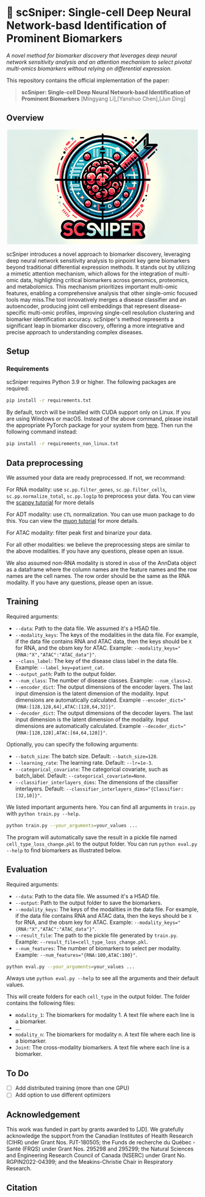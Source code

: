 # 🎯 scSniper: Single-cell Deep Neural Network-basd Identification of Prominent Biomarkers
*A novel method for biomarker discovery that leverages deep neural network sensitivity analysis and an attention mechanism to select pivotal multi-omics biomarkers without relying on differential expression.*

This repository contains the official implementation of the paper:
> __scSniper: Single-cell Deep Neural Network-basd Identification of Prominent Biomarkers__
> [Mingyang Li],[Yanshuo Chen],[Jun Ding]
> 
## Overview
<p align="center">
  <img src=images/scSniperLogo.png alt="GitHub Logo" width="500" height="300">
</p>
scSniper introduces a novel approach to biomarker discovery, leveraging deep neural network sensitivity analysis to pinpoint key gene biomarkers beyond traditional differential expression methods. It stands out by utilizing a mimetic attention mechanism, which allows for the integration of multi-omic data, highlighting critical biomarkers across genomics, proteomics, and metabolomics. This mechanism prioritizes important multi-omic features, enabling a comprehensive analysis that other single-omic focused tools may miss.The tool innovatively merges a disease classifier and an autoencoder, producing joint cell embeddings that represent disease-specific multi-omic profiles, improving single-cell resolution clustering and biomarker identification accuracy. scSniper's method represents a significant leap in biomarker discovery, offering a more integrative and precise approach to understanding complex diseases.

## Setup
### Requirements
scSniper requires Python 3.9 or higher. The following packages are required:
```bash
pip install -r requirements.txt
```
By default, torch will be installed with CUDA support only on Linux. If you are using Windows or macOS. Instead of the above command, please install the appropriate PyTorch package for your system from [here](https://pytorch.org/get-started/locally/). Then run the following command instead:
```bash
pip install -r requirements_non_linux.txt
```

## Data preprocessing
We assumed your data are ready preprocessed. If not, we recommand:

For RNA modality: use `sc.pp.filter_genes`, `sc.pp.filter_cells`, `sc.pp.normalize_total`, `sc.pp.log1p` to preprocess your data. You can view the [scanpy tutorial](https://scanpy-tutorials.readthedocs.io/en/latest/pbmc3k.html) for more details

For ADT modality: use `CTL` normalization. You can use muon package to do this. You can view the [muon tutorial](https://muon.readthedocs.io/en/latest/tutorial.html) for more details.

For ATAC modality: filter peak first and binarize your data.

For all other modalities: we believe the preprocessing steps are similar to the above modalities. If you have any questions, please open an issue.

We also assumed non-RNA modality is stored in `obsm` of the AnnData object as a dataframe where the column names are the feature names and the row names are the cell names. The row order should be the same as the RNA modality. If you have any questions, please open an issue.

## Training
Required arguments:
* `--data`: Path to the data file. We assumed it's a H5AD file.
* `--modality_keys`: The keys of the modalities in the data file. For example, if the data file contains RNA and ATAC data, then the keys should be `X` for RNA, and the obsm key for ATAC. Example: `--modality_keys="{RNA:"X","ATAC":"ATAC_data"}"`.
* `--class_label`: The key of the disease class label in the data file.  Example: `--label_key=patient_cat`.
* `--output_path`: Path to the output folder.
* `--num_class`: The number of disease classes. Example: `--num_class=2`.
* `--encoder_dict`: The output dimensions of the encoder layers. The last input dimension is the latent dimension of the modality. Input dimensions are automatically calculated. Example `--encoder_dict="{RNA:[128,128,64],ATAC:[128,64,32]}"`.
* `--decoder_dict`: The output dimensions of the decoder layers. The last input dimension is the latent dimension of the modality. Input dimensions are automatically calculated. Example `--decoder_dict="{RNA:[128,128],ATAC:[64,64,128]}"`.

Optionally, you can specify the following arguments:
* `--batch_size`: The batch size. Default: `--batch_size=128`.
* `--learning_rate`: The learning rate. Default: `--lr=1e-3`.
* `--categorical_covariate`: The categorical covariate, such as batch_label. Default: `--categorical_covariate=None`.
* `--classifier_interlayers_dims`: The dimensions of the classifier interlayers. Default: `--classifier_interlayers_dims="{Classifier:[32,10]}"`.

We listed important arguments here. You can find all arguments in `train.py` with `python train.py --help`.
```bash
python train.py --your_arguments=your_values ...
```


The program will automatically save the result in a pickle file named `cell_type_loss_change.pkl` to the output folder. You can run `python eval.py --help` to find biomarkers as illustrated below.
## Evaluation
Required arguments:
* `--data`: Path to the data file. We assumed it's a H5AD file.
* `--output`: Path to the output folder to save the biomarkers.
* `--modality_keys`: The keys of the modalities in the data file. For example, if the data file contains RNA and ATAC data, then the keys should be `X` for RNA, and the obsm key for ATAC. Example: `--modality_keys="{RNA:"X","ATAC":"ATAC_data"}"`.
* `--result_file`: The path to the pickle file generated by `train.py`. Example: `--result_file=cell_type_loss_change.pkl`.
* `--num_features`: The number of biomarkers to select per modality. Example: `--num_features="{RNA:100,ATAC:100}"`.
```bash
python eval.py --your_arguments=your_values ...
```
Always use `python eval.py --help` to see all the arguments and their default values.

This will create folders for each `cell_type` in the output folder. The folder contains the following files:
* `modality_1`: The biomarkers for modality 1. A text file where each line is a biomarker.
* ...
* `modality_n`: The biomarkers for modality n. A text file where each line is a biomarker.
* `Joint`: The cross-modality biomarkers. A text file where each line is a biomarker.
## To Do
- [ ] Add distributed training (more than one GPU)
- [ ] Add option to use different optimizers

## Acknowledgement
This work was funded in part by grants awarded to [JD]. We gratefully acknowledge the support from the Canadian Institutes of Health Research (CIHR) under Grant Nos. PJT-180505; the Funds de recherche du Québec - Santé (FRQS) under Grant Nos. 295298 and 295299; the Natural Sciences and Engineering Research Council of Canada (NSERC) under Grant No. RGPIN2022-04399; and the Meakins-Christie Chair in Respiratory Research.
## Citation
